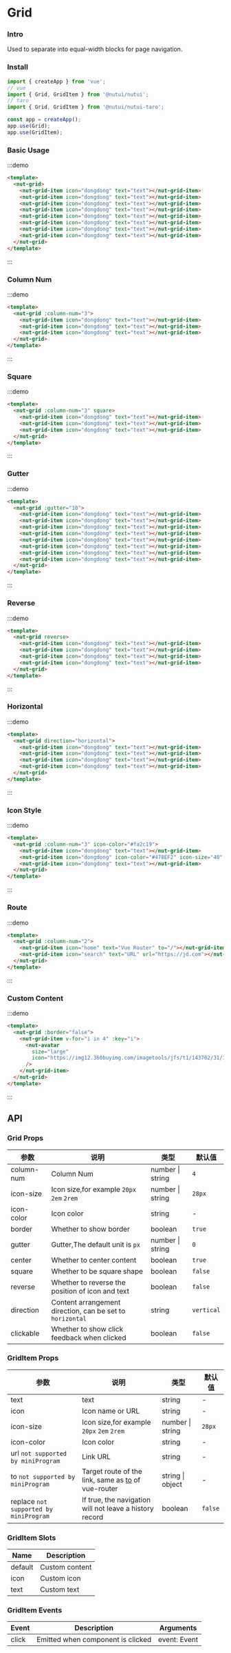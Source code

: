 # Grid

### Intro

Used to separate into equal-width blocks for page navigation.

### Install

```javascript
import { createApp } from 'vue';
// vue
import { Grid, GridItem } from '@nutui/nutui';
// taro
import { Grid, GridItem } from '@nutui/nutui-taro';

const app = createApp();
app.use(Grid);
app.use(GridItem);
```

### Basic Usage

:::demo

```html
<template>
  <nut-grid>
    <nut-grid-item icon="dongdong" text="text"></nut-grid-item>
    <nut-grid-item icon="dongdong" text="text"></nut-grid-item>
    <nut-grid-item icon="dongdong" text="text"></nut-grid-item>
    <nut-grid-item icon="dongdong" text="text"></nut-grid-item>
    <nut-grid-item icon="dongdong" text="text"></nut-grid-item>
    <nut-grid-item icon="dongdong" text="text"></nut-grid-item>
    <nut-grid-item icon="dongdong" text="text"></nut-grid-item>
    <nut-grid-item icon="dongdong" text="text"></nut-grid-item>
  </nut-grid>
</template>
```

:::

### Column Num

:::demo

```html
<template>
  <nut-grid :column-num="3">
    <nut-grid-item icon="dongdong" text="text"></nut-grid-item>
    <nut-grid-item icon="dongdong" text="text"></nut-grid-item>
    <nut-grid-item icon="dongdong" text="text"></nut-grid-item>
  </nut-grid>
</template>
```

:::

### Square

:::demo

```html
<template>
  <nut-grid :column-num="3" square>
    <nut-grid-item icon="dongdong" text="text"></nut-grid-item>
    <nut-grid-item icon="dongdong" text="text"></nut-grid-item>
    <nut-grid-item icon="dongdong" text="text"></nut-grid-item>
  </nut-grid>
</template>
```

:::

### Gutter

:::demo

```html
<template>
  <nut-grid :gutter="10">
    <nut-grid-item icon="dongdong" text="text"></nut-grid-item>
    <nut-grid-item icon="dongdong" text="text"></nut-grid-item>
    <nut-grid-item icon="dongdong" text="text"></nut-grid-item>
    <nut-grid-item icon="dongdong" text="text"></nut-grid-item>
    <nut-grid-item icon="dongdong" text="text"></nut-grid-item>
    <nut-grid-item icon="dongdong" text="text"></nut-grid-item>
    <nut-grid-item icon="dongdong" text="text"></nut-grid-item>
    <nut-grid-item icon="dongdong" text="text"></nut-grid-item>
  </nut-grid>
</template>
```

:::

### Reverse

:::demo

```html
<template>
  <nut-grid reverse>
    <nut-grid-item icon="dongdong" text="text"></nut-grid-item>
    <nut-grid-item icon="dongdong" text="text"></nut-grid-item>
    <nut-grid-item icon="dongdong" text="text"></nut-grid-item>
    <nut-grid-item icon="dongdong" text="text"></nut-grid-item>
  </nut-grid>
</template>
```

:::

### Horizontal

:::demo

```html
<template>
  <nut-grid direction="horizontal">
    <nut-grid-item icon="dongdong" text="text"></nut-grid-item>
    <nut-grid-item icon="dongdong" text="text"></nut-grid-item>
    <nut-grid-item icon="dongdong" text="text"></nut-grid-item>
    <nut-grid-item icon="dongdong" text="text"></nut-grid-item>
  </nut-grid>
</template>
```

:::

### Icon Style

:::demo

```html
<template>
  <nut-grid :column-num="3" icon-color="#fa2c19">
    <nut-grid-item icon="dongdong" text="text"></nut-grid-item>
    <nut-grid-item icon="dongdong" icon-color="#478EF2" icon-size="40" text="text"></nut-grid-item>
    <nut-grid-item icon="dongdong" text="text"></nut-grid-item>
  </nut-grid>
</template>
```

:::

### Route

:::demo

```html
<template>
  <nut-grid :column-num="2">
    <nut-grid-item icon="home" text="Vue Router" to="/"></nut-grid-item>
    <nut-grid-item icon="search" text="URL" url="https://jd.com"></nut-grid-item>
  </nut-grid>
</template>
```

:::

### Custom Content

:::demo

```html
<template>
  <nut-grid :border="false">
    <nut-grid-item v-for="i in 4" :key="i">
      <nut-avatar
        size="large"
        icon="https://img12.360buyimg.com/imagetools/jfs/t1/143702/31/16654/116794/5fc6f541Edebf8a57/4138097748889987.png"
      />
    </nut-grid-item>
  </nut-grid>
</template>
```

:::

## API

### Grid Props

| 参数       | 说明                                                      | 类型             | 默认值     |
| ---------- | --------------------------------------------------------- | ---------------- | ---------- |
| column-num | Column Num                                                | number \| string | `4`        |
| icon-size  | Icon size,for example `20px` `2em` `2rem`                 | number \| string | `28px`     |
| icon-color | Icon color                                                | string           | -          |
| border     | Whether to show border                                    | boolean          | `true`     |
| gutter     | Gutter,The default unit is `px`                           | number \| string | `0`        |
| center     | Whether to center content                                 | boolean          | `true`     |
| square     | Whether to be square shape                                | boolean          | `false`    |
| reverse    | Whether to reverse the position of icon and text          | boolean          | `false`    |
| direction  | Content arrangement direction, can be set to `horizontal` | string           | `vertical` |
| clickable  | Whether to show click feedback when clicked               | boolean          | `false`    |

### GridItem Props

| 参数                                   | 说明                                                                                      | 类型             | 默认值  |
| -------------------------------------- | ----------------------------------------------------------------------------------------- | ---------------- | ------- |
| text                                   | text                                                                                      | string           | -       |
| icon                                   | Icon name or URL                                                                          | string           | -       |
| icon-size                              | Icon size,for example `20px` `2em` `2rem`                                                 | number \| string | `28px`  |
| icon-color                             | Icon color                                                                                | string           | -       |
| url `not supported by miniProgram`     | Link URL                                                                                  | string           | -       |
| to `not supported by miniProgram`      | Target route of the link, same as [to](https://router.vuejs.org/zh/api/#to) of vue-router | string \| object | -       |
| replace `not supported by miniProgram` | If true, the navigation will not leave a history record                                   | boolean          | `false` |

### GridItem Slots

| Name    | Description    |
| ------- | -------------- |
| default | Custom content |
| icon    | Custom icon    |
| text    | Custom text    |

### GridItem Events

| Event | Description                       | Arguments    |
| ----- | --------------------------------- | ------------ |
| click | Emitted when component is clicked | event: Event |
